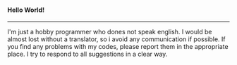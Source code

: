 #### Hello World!
---
I'm just a hobby programmer who dones not speak english. I would be almost lost without a translator, so i avoid any communication if possible. If you find any problems with my codes, please report them in the appropriate place. I try to respond to all suggestions in a clear way.
